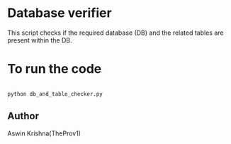# Database verifier

This script checks if the required database (DB) and the related tables are present within the DB.

# To run the code
```python

python db_and_table_checker.py
```

## Author

Aswin Krishna(TheProv1)
